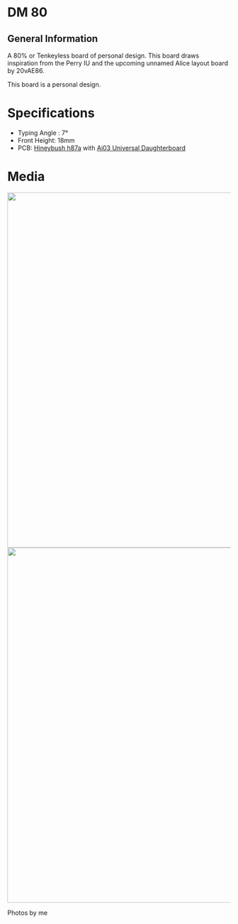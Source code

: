 <!-- docs/guide.md -->

# DM 80

## General Information

A 80% or Tenkeyless board of personal design. This board draws inspiration from the Perry IU and the upcoming unnamed Alice layout board by 20vAE86.

This board is a personal design.

# Specifications

- Typing Angle : 7&deg;
- Front Height: 18mm
- PCB: [Hineybush h87a](https://hineybush.com/products/h87a-1-8) with [Ai03 Universal Daughterboard](https://unified-daughterboard.github.io/#/)


# Media
<img src = "https://cdn.discordapp.com/attachments/847848159484969000/1051339009374290030/IMG_5957.jpg" width = "800">
<img src = "https://cdn.discordapp.com/attachments/847848159484969000/1051339009839861811/IMG_5958.jpg" width = "800">


Photos by me

